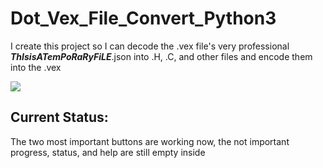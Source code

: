 # Dot_Vex_File_Convert_Python3
I create this project so I can decode the .vex file's very professional ___ThIsisATemPoRaRyFiLE___.json into .H, .C, and other files and encode them into the .vex

![](https://github.com/dingyifei/Dot_Vex_File_Convert_Python3/blob/master/screenshots/screenshot.png)

## Current Status:

The two most important buttons are working now, the not important progress, status, and help are still empty inside

